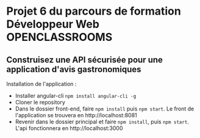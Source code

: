 #  Projet 6 du parcours de formation Développeur Web OPENCLASSROOMS
##  Construisez une API sécurisée pour une application d'avis gastronomiques


Installation de l'application :
- Installer angular-cli `npm install angular-cli -g`
- Cloner le repository
- Dans le dossier front-end, faire `npm install` puis `npm start`. Le front de l'application se trouvera en http://localhost:8081
- Revenir dans le dossier principal et faire `npm install`, puis `npm start`. L'api fonctionnera en http://localhost:3000
